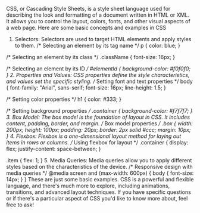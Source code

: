 CSS, or Cascading Style Sheets, is a style sheet language used for describing the look and formatting of a document written in HTML or XML. It allows you to control the layout, colors, fonts, and other visual aspects of a web page. Here are some basic concepts and examples in CSS
1. Selectors:
Selectors are used to target HTML elements and apply styles to them.
/* Selecting an element by its tag name */
p {
  color: blue;
}

/* Selecting an element by its class */
.className {
  font-size: 16px;
}

/* Selecting an element by its ID */
#elementId {
  background-color: #f0f0f0;
}
2. Properties and Values:
CSS properties define the style characteristics, and values set the specific styling.
/* Setting font and text properties */
body {
  font-family: "Arial", sans-serif;
  font-size: 16px;
  line-height: 1.5;
}

/* Setting color properties */
h1 {
  color: #333;
}

/* Setting background properties */
.container {
  background-color: #f7f7f7;
}
3. Box Model:
The box model is the foundation of layout in CSS. It includes content, padding, border, and margin.
/* Box model properties */
.box {
  width: 200px;
  height: 100px;
  padding: 20px;
  border: 2px solid #ccc;
  margin: 10px;
}
4. Flexbox:
Flexbox is a one-dimensional layout method for laying out items in rows or columns.
/* Using flexbox for layout */
.container {
  display: flex;
  justify-content: space-between;
}

.item {
  flex: 1;
}
5. Media Queries:
Media queries allow you to apply different styles based on the characteristics of the device.
/* Responsive design with media queries */
@media screen and (max-width: 600px) {
  body {
    font-size: 14px;
  }
}
These are just some basic examples. CSS is a powerful and flexible language, and there's much more to explore, including animations, transitions, and advanced layout techniques. If you have specific questions or if there's a particular aspect of CSS you'd like to know more about, feel free to ask!
